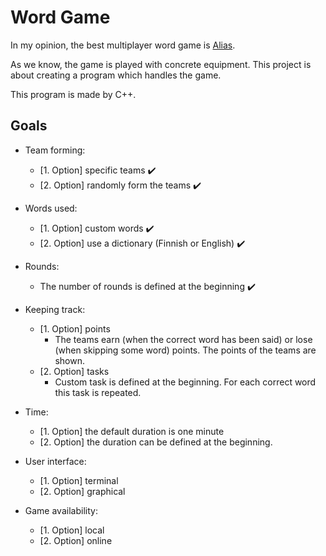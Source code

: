 # Word Game

In my opinion, the best multiplayer word game is [Alias](https://en.wikipedia.org/wiki/Alias_(board_game)).

As we know, the game is played with concrete equipment. This project is about creating a program which handles the game.

This program is made by C++.

## Goals

- Team forming:
  - [1. Option] specific teams :heavy_check_mark:
  - [2. Option] randomly form the teams :heavy_check_mark:

- Words used:
  - [1. Option] custom words :heavy_check_mark:
  - [2. Option] use a dictionary (Finnish or English) :heavy_check_mark:

- Rounds:
  - The number of rounds is defined at the beginning :heavy_check_mark:

- Keeping track:
  - [1. Option] points
    - The teams earn (when the correct word has been said) or lose (when skipping some word) points. The points of the teams are shown.
  - [2. Option] tasks
    - Custom task is defined at the beginning. For each correct word this task is repeated.

- Time:
  - [1. Option] the default duration is one minute
  - [2. Option] the duration can be defined at the beginning.

- User interface:
  - [1. Option] terminal
  - [2. Option] graphical

- Game availability:
  - [1. Option] local
  - [2. Option] online
